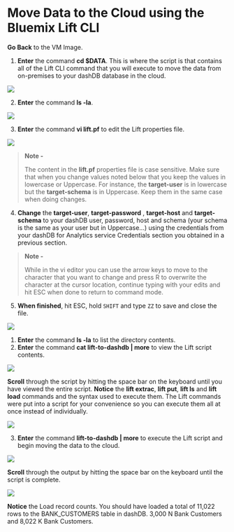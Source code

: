 # Move Data to the Cloud using the Bluemix Lift CLI

**Go Back** to the VM Image.  

1. **Enter** the command **cd $DATA**. This is where the script is that contains all of the Lift CLI command that you will execute to move the data from on-premises to your dashDB database in the cloud.

<img src="./media/vmimage/vmimage-image-15.png"/>

2. **Enter** the command **ls -la**.

<img src="./media/vmimage/vmimage-image-16.png"/>

3. **Enter** the command **vi lift.pf** to edit the Lift properties file.

<img src="./media/vmimage/vmimage-image-17.png"/>

> **Note -** 
>
> The content in the **lift.pf** properties file is case sensitive. Make sure that when you change values noted below that you keep the values in lowercase or Uppercase. For instance, the **target-user** is in lowercase but the **target-schema** is in Uppercase. Keep them in the same case when doing changes.
>

4. **Change** the **target-user**, **target-password** , **target-host** and **target-schema** to your dashDB user, password, host and schema (your schema is the same as your user but in Uppercase...) using the credentials from your dashDB for Analytics service Credentials section you obtained in a previous section.

> **Note -** 
>
> While in the vi editor you can use the arrow keys to move to the character that you want to change and press R to overwrite the character at the cursor location, continue typing with your edits and hit ESC when done to return to command mode.
>

5. **When finished**, hit ESC, hold `SHIFT` and type `ZZ` to save and close the file.

<a name="secgwid" />



<img src="./media/vmimage/vmimage-image-24.png"/>

1. **Enter** the command **ls -la** to list the directory contents.
2. **Enter** the command **cat lift-to-dashdb | more** to view the Lift script contents.

<img src="./media/vmimage/vmimage-image-25.png"/>

**Scroll** through the script by hitting the space bar on the keyboard until you have viewed the entire script. **Notice** the **lift extrac**, **lift put**, **lift ls** and **lift load** commands and the syntax used to execute them. The Lift commands were put into a script for your convenience so you can execute them all at once instead of individually.

<img src="./media/vmimage/vmimage-image-26.png"/>

3. **Enter** the command **lift-to-dashdb | more** to execute the Lift script and begin moving the data to the cloud.

<img src="./media/vmimage/vmimage-image-27.png"/>

**Scroll** through the output by hitting the space bar on the keyboard until the script is complete.

<img src="./media/vmimage/vmimage-image-28.png"/>

**Notice** the Load record counts. You should have loaded a total of 11,022 rows to the BANK_CUSTOMERS table in dashDB. 3,000 N Bank Customers and 8,022 K Bank Customers.
